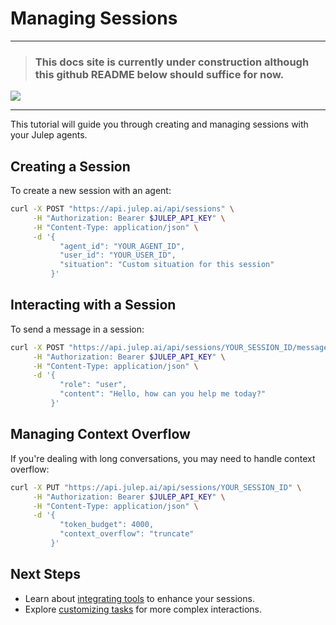 # Managing Sessions

*****
> ### This docs site is currently under construction although this github README below should suffice for now.

![](https://i.giphy.com/vR1dPIYzQmkRzLZk2w.webp)
*****


This tutorial will guide you through creating and managing sessions with your Julep agents.

## Creating a Session

To create a new session with an agent:

```bash
curl -X POST "https://api.julep.ai/api/sessions" \
     -H "Authorization: Bearer $JULEP_API_KEY" \
     -H "Content-Type: application/json" \
     -d '{
           "agent_id": "YOUR_AGENT_ID",
           "user_id": "YOUR_USER_ID",
           "situation": "Custom situation for this session"
         }'
```

## Interacting with a Session

To send a message in a session:

```bash
curl -X POST "https://api.julep.ai/api/sessions/YOUR_SESSION_ID/messages" \
     -H "Authorization: Bearer $JULEP_API_KEY" \
     -H "Content-Type: application/json" \
     -d '{
           "role": "user",
           "content": "Hello, how can you help me today?"
         }'
```

## Managing Context Overflow

If you're dealing with long conversations, you may need to handle context overflow:

```bash
curl -X PUT "https://api.julep.ai/api/sessions/YOUR_SESSION_ID" \
     -H "Authorization: Bearer $JULEP_API_KEY" \
     -H "Content-Type: application/json" \
     -d '{
           "token_budget": 4000,
           "context_overflow": "truncate"
         }'
```

## Next Steps

- Learn about [integrating tools](./integrating_tools.md) to enhance your sessions.
- Explore [customizing tasks](../how-to-guides/customizing_tasks.md) for more complex interactions.